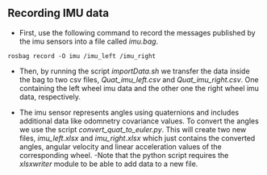 ## Recording IMU data 
* First,  use the following command to record the messages published by the imu sensors into a file called _imu.bag_.
```
rosbag record -O imu /imu_left /imu_right
```

* Then, by running the script _importData.sh_ we transfer the data inside the bag to two csv files, _Quat_imu_left.csv_ and _Quat_imu_right.csv_. One containing the left wheel imu data and the other one the right wheel imu data, respectively.

* The imu sensor represents angles using quaternions and includes additional data like odomnetry covariance values. To convert the angles we use the script _convert_quat_to_euler.py_. This will create two new files, _imu_left.xlsx_ and _imu_right.xlsx_ which just contains the converted angles, angular velocity and linear acceleration values of the corresponding wheel.
-Note that the python script requires the _xlsxwriter_ module to be able to add data to a new file.
